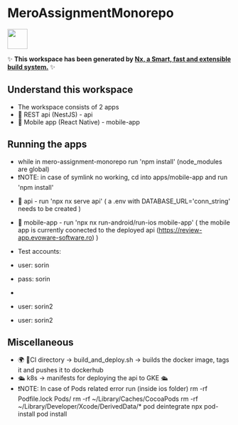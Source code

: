 # MeroAssignmentMonorepo

<a alt="Nx logo" href="https://nx.dev" target="_blank" rel="noreferrer"><img src="https://raw.githubusercontent.com/nrwl/nx/master/images/nx-logo.png" width="45"></a>

✨ **This workspace has been generated by [Nx, a Smart, fast and extensible build system.](https://nx.dev)** ✨

## Understand this workspace

- The workspace consists of 2 apps
- 🐴 REST api (NestJS) - api
- 🐴 Mobile app (React Native) - mobile-app

## Running the apps
* while in mero-assignment-monorepo run 'npm install' (node_modules are global) 
* ❗️NOTE: in case of symlink no working, cd into apps/mobile-app and run 'npm install'

- 🚀 api - run 'npx nx serve api' ( a .env with DATABASE_URL='conn_string' needs to be created )

- 📱 mobile-app - run 'npx nx run-android/run-ios mobile-app' ( the mobile app is currently coonected to the deployed api (https://review-app.evoware-software.ro) )

- Test accounts:
- user: sorin
- pass: sorin
-   
- user: sorin2
- user: sorin2

## Miscellaneous
- 🌍 📱CI directory -> build_and_deploy.sh -> builds the docker image, tags it and pushes it to dockerhub
- 🛳️ k8s -> manifests for deploying the api to GKE 🛳️
- ❗️NOTE:  In case of Pods related error run (inside ios folder)
           rm -rf Podfile.lock Pods/ 
           rm -rf ~/Library/Caches/CocoaPods
           rm -rf ~/Library/Developer/Xcode/DerivedData/*
           pod deintegrate
           npx pod-install
           pod install
